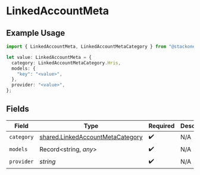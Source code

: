 # LinkedAccountMeta

## Example Usage

```typescript
import { LinkedAccountMeta, LinkedAccountMetaCategory } from "@stackone/stackone-client-ts/sdk/models/shared";

let value: LinkedAccountMeta = {
  category: LinkedAccountMetaCategory.Hris,
  models: {
    "key": "<value>",
  },
  provider: "<value>",
};
```

## Fields

| Field                                                                                       | Type                                                                                        | Required                                                                                    | Description                                                                                 |
| ------------------------------------------------------------------------------------------- | ------------------------------------------------------------------------------------------- | ------------------------------------------------------------------------------------------- | ------------------------------------------------------------------------------------------- |
| `category`                                                                                  | [shared.LinkedAccountMetaCategory](../../../sdk/models/shared/linkedaccountmetacategory.md) | :heavy_check_mark:                                                                          | N/A                                                                                         |
| `models`                                                                                    | Record<string, *any*>                                                                       | :heavy_check_mark:                                                                          | N/A                                                                                         |
| `provider`                                                                                  | *string*                                                                                    | :heavy_check_mark:                                                                          | N/A                                                                                         |